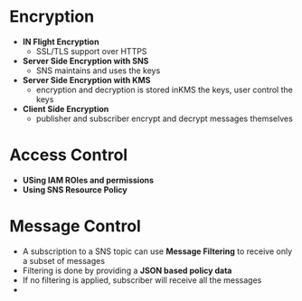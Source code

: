 

# Encryption

- **IN Flight Encryption**
	- SSL/TLS support over HTTPS
- **Server Side Encryption with SNS**
	- SNS maintains and uses the keys
- **Server Side Encryption with KMS**
	- encryption and decryption is stored inKMS  the keys, user control the keys
- **Client Side Encryption**
	- publisher and subscriber encrypt and decrypt messages themselves

# Access Control

- **USing IAM ROles and permissions**
- **Using SNS Resource Policy**

# Message Control

- A subscription to a SNS topic can use **Message Filtering** to receive only a subset of messages
- Filtering is done by providing a **JSON based policy data**
- If no filtering is applied, subscriber will receive all the messages
- 
